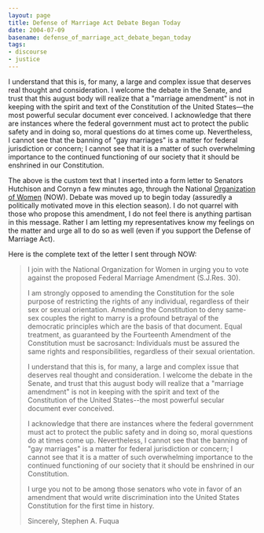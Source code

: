 ```yaml
---
layout: page
title: Defense of Marriage Act Debate Began Today
date: 2004-07-09
basename: defense_of_marriage_act_debate_began_today
tags:
- discourse
- justice
---
```


I understand that this is, for many, a large and complex issue that deserves
real thought and consideration. I welcome the debate in the Senate, and  trust
that this august body will realize that  a "marriage amendment" is not in
keeping with the spirit and text of the Constitution of the United
States&mdash;the most powerful secular document ever conceived.  I acknowledge
that there are instances where the federal government must act to protect the
public safety and in doing so, moral questions do at times come up.
Nevertheless, I cannot see that the banning of "gay marriages" is a matter for
federal jurisdiction or concern; I cannot see that it is a matter of such
overwhelming importance to the continued functioning of our society that it
should be enshrined in our Constitution.

<!-- truncate -->

The above is the custom text that I inserted into a form letter to Senators
Hutchison and Cornyn a few minutes ago, through the National [Organization of Women](http://www.now.org) (NOW). Debate was moved up
to begin today (assuredly a politically motivated move in this election season).
I do not quarrel with those who propose this amendment, I do not feel there is
anything partisan in this message. Rather I am letting my representatives know
my feelings on the matter and urge all to do so as well (even if you support the
Defense of Marriage Act).

Here is the complete text of the letter I sent through NOW:

> I join with the National Organization for Women in urging you to vote against
> the proposed Federal Marriage Amendment (S.J.Res. 30).
>
> I am strongly opposed to amending the Constitution for the sole purpose of
> restricting the rights of any individual, regardless of their sex or sexual
> orientation. Amending the Constitution to deny same-sex couples the right to
> marry is a profound betrayal of the democratic principles which are the basis
> of that document. Equal treatment, as guaranteed by the Fourteenth Amendment
> of the Constitution must be sacrosanct: Individuals must be assured the same
> rights and responsibilities, regardless of their sexual orientation.
>
> I understand that this is, for many, a large and complex issue that deserves
> real thought and consideration. I welcome the debate in the Senate, and  trust
> that this august body will realize that  a "marriage amendment" is not in
> keeping with the spirit and text of the Constitution of the United States--the
> most powerful secular document ever conceived.
>
> I acknowledge that there are instances where the federal government must act
> to protect the public safety and in doing so, moral questions do at times come
> up. Nevertheless, I cannot see that the banning of "gay marriages" is a matter
> for federal jurisdiction or concern; I cannot see that it is a matter of such
> overwhelming importance to the continued functioning of our society that it
> should be enshrined in our Constitution.
>
> I urge you not to be among those senators who vote in favor of an amendment
> that would write discrimination into the United States Constitution for the
> first time in history.
>
> Sincerely,
> Stephen A. Fuqua

